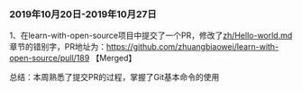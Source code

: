 ### 2019年10月20日-2019年10月27日

 1、在learn-with-open-source项目中提交了一个PR，修改了[zh/Hello-world.md](https://github.com/zhuangbiaowei/learn-with-open-source/pull/189/files#diff-81ec760683fd5d83f1468339d5b257ec)章节的错别字，PR地址为：<https://github.com/zhuangbiaowei/learn-with-open-source/pull/189>  【Merged】

总结：本周熟悉了提交PR的过程，掌握了Git基本命令的使用

 
